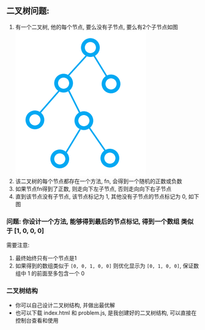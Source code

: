 ## 二叉树问题:
1. 有一个二叉树, 他的每个节点, 要么没有子节点, 要么有2个子节点如图
![](./3.png)
2. 该二叉树的每个节点都存在一个方法, fn, 会得到一个随机的正数或负数
3. 如果节点fn得到了正数, 则走向下左子节点, 否则走向向下右子节点
4. 直到该节点没有子节点, 该节点标记为 1, 其他没有子节点的节点标记为 0, 如下图

### 问题: 你设计一个方法, 能够得到最后的节点标记, 得到一个数组 类似于 [1, 0, 0, 0]
需要注意: 
1. 最终始终只有一个节点是1
2. 如果得到的数组类似于 `[0, 0, 1, 0, 0]` 则优化显示为 `[0, 1, 0, 0]`, 保证数组中 1 的前面至多包含一个 0

### 二叉树结构
- 你可以自己设计二叉树结构, 并做出最优解
- 也可以下载 index.html 和 problem.js, 是我创建好的二叉树结构, 可以直接在控制台查看和使用
